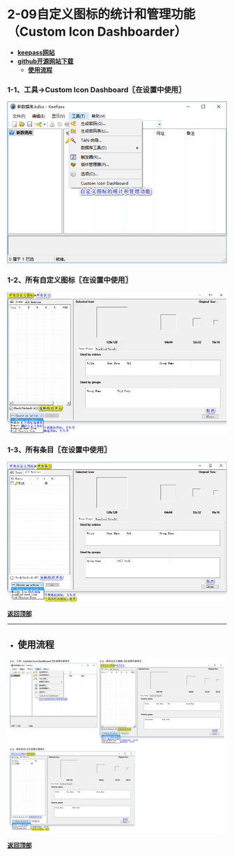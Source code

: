 # <a name="锚点0"></a>2-09自定义图标的统计和管理功能（Custom Icon Dashboarder）
- [**keepass网站**](https://keepass.info/plugins.html#icondashb)
- [**github开源网站下载**](https://github.com/incognito1234/KeePass-Custom-Icon-Dashboarder/releases)
	- <a href="#锚点1">**使用流程**</a>
### 1-1、工具→Custom Icon Dashboard〖在设置中使用〗
<p><img src="/图片/2-09自定义图标的统计和管理功能（Custom Icon Dashboarder）/1-1、工具→Custom Icon Dashboard〖在设置中使用〗.png" alt="/图片/2-09自定义图标的统计和管理功能（Custom Icon Dashboarder）/1-1、工具→Custom Icon Dashboard〖在设置中使用〗.png"/></p>

### 1-2、所有自定义图标〖在设置中使用〗
<p><img src="/图片/2-09自定义图标的统计和管理功能（Custom Icon Dashboarder）/1-2、所有自定义图标〖在设置中使用〗.png" alt="/图片/2-09自定义图标的统计和管理功能（Custom Icon Dashboarder）/1-2、所有自定义图标〖在设置中使用〗.png"/></p>

### 1-3、所有条目〖在设置中使用〗
<p><img src="/图片/2-09自定义图标的统计和管理功能（Custom Icon Dashboarder）/1-3、所有条目〖在设置中使用〗.png" alt="/图片/2-09自定义图标的统计和管理功能（Custom Icon Dashboarder）/1-3、所有条目〖在设置中使用〗.png"/></p>

<a name="锚点1"></a><a href="#锚点0">**返回顶部**</a>
______________________________________________________________________________
- ## 使用流程
<p><img src="/图片/2-09自定义图标的统计和管理功能（Custom Icon Dashboarder）/使用流程.png" alt="/图片/2-09自定义图标的统计和管理功能（Custom Icon Dashboarder）/使用流程.png"/></p>

<a href="#锚点0">**返回顶部**</a>